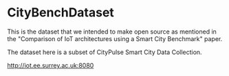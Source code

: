 # CityBenchDataset
This is the dataset that we intended to make open source as mentioned in the "Comparison of IoT architectures using a Smart City Benchmark" paper.

The dataset here is a subset of CityPulse Smart City Data Collection.

http://iot.ee.surrey.ac.uk:8080
